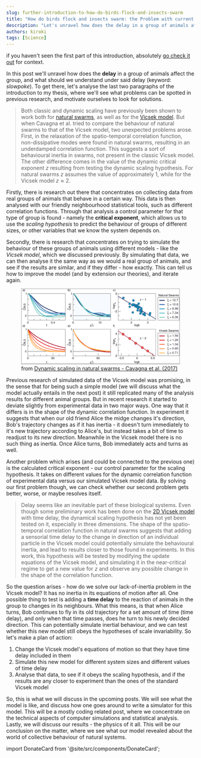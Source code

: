 ```yaml
---
slug: further-introduction-to-how-do-birds-flock-and-insects-swarm
title: "How do birds flock and insects swarm: the Problem with current models"
description: "Let's unravel how does the delay in a group of animals affect the group, and what should we understand under said delay (keyword: slowpoke). We'll see what problems can be spotted in previous research, and motivate ourselves to look for solutions."
authors: kiroki
tags: [Science]
---
```


if you haven't seen the first part of this introduction, absolutely [go check it out](/blog/introduction-to-how-do-birds-flock-and-insects-swarm/) for context.

In this post we'll unravel how does the **delay** in a group of animals affect the group, and what should we understand under said delay (keyword: _slowpoke_). To get there, let's analyse the last two paragraphs of the introduction to my thesis, where we'll see what problems can be spotted in previous research, and motivate ourselves to look for solutions.

<!-- truncate -->

>  Both classic and dynamic scaling have previously been shown to work both for  [natural swarms](https://arxiv.org/pdf/1611.08201.pdf), as well as for the  [Vicsek model](https://iopscience.iop.org/article/10.1088/1478-3975/13/6/065001/meta). But when Cavagna et al. tried to compare the behaviour of natural swarms to that of the Vicsek model, two unexpected problems arose. First, in the relaxation of the spatio-temporal correlation function, non-dissipative modes were found in natural swarms, resulting in an underdamped correlation function. This suggests a sort of behavioural inertia in swarms, not present in the classic Vicsek model. The other difference comes in the value of the dynamic critical exponent $z$ resulting from testing the dynamic scaling hypothesis. For natural swarms $z$ assumes the value of approximately $1$, while for the Vicsek model $z\approx2$.

Firstly, there is research out there that concentrates on collecting data from real groups of animals that behave in a certain way. This data is then analysed with our friendly neighbourhood statistical tools, such as different correlation functions. Through that analysis a control parameter for that type of group is found - namely the **critical exponent**, which allows us to use the _scaling hypothesis_ to predict the behaviour of groups of different sizes, or other variables that we know the system depends on.

Secondly, there is research that concentrates on trying to simulate the behaviour of these groups of animals using different models - like the _Vicsek model_, which we discussed previously. By simulating that data, we can then analyse it the same way as we would a real group of animals, and see if the results are similar, and if they differ - how exactly. This can tell us how to improve the model (and by extension our theories), and iterate again.

<figure class="kg-card kg-image-card kg-card-hascaption"><img src="/content/images/2020/01/anattasi.png" class="kg-image" alt loading="lazy"/><figcaption>from <a href="https://arxiv.org/abs/1611.08201">Dynamic scaling in natural swarms - Cavagna et al. (2017)</a></figcaption></figure>

Previous research of simulated data of the Vicsek model was promising, in the sense that for being such a simple model (we will discuss what the model actually entails in the next post) it still replicated many of the analysis results for different animal groups. But in recent research it started to deviate slightly from experimental data in two major ways. One way that it differs is in the shape of the dynamic correlation function. In experiment it suggests that when our old friend Alice the midge changes it's direction, Bob's trajectory changes as if it has inertia - it doesn't turn immediately to it's new trajectory according to Alice's, but instead takes a bit of time to readjust to its new direction. Meanwhile in the Vicsek model there is no such thing as inertia. Once Alice turns, Bob immediately acts and turns as well.

Another problem which arises (and could be connected to the previous one) is the calculated critical exponent - our control parameter for the scaling hypothesis. It takes on different values for the dynamic correlation function of experimental data versus our simulated Vicsek model data. By solving our first problem though, we can check whether our second problem gets better, worse, or maybe resolves itself.

> Delay seems like an inevitable part of these biological systems. Even though some preliminary work has been done on the [2D Vicsek model](https://journals.aps.org/pre/abstract/10.1103/PhysRevE.100.012607) with time delay, the dynamical scaling hypothesis has not yet been tested on it, especially in three dimensions. The shape of the spatio-temporal correlation function in natural swarms suggests that adding a sensorial time delay to the change in direction of an individual particle in the Vicsek model could potentially simulate the behavioural inertia, and lead to results closer to those found in experiments. In this work, this hypothesis will be tested by modifying the update equations of the Vicsek model, and simulating it in the near-critical regime to get a new value for $z$ and observe any possible change in the shape of the correlation function.

So the question arises - how do we solve our lack-of-inertia problem in the Vicsek model? It has no inertia in its equations of motion after all. One possible thing to test is adding a **time delay** to the reaction of animals in the group to changes in its neighbours. What this means, is that when Alice turns, Bob continues to fly in its old trajectory for a set amount of time (time delay), and only when that time passes, does he turn to his newly decided direction. This can potentially simulate inertial behaviour, and we can test whether this new model still obeys the hypotheses of scale invariability. So let's make a plan of action:

1. Change the Vicsek model's equations of motion so that they have time delay included in them
2. Simulate this new model for different system sizes and different values of time delay
3. Analyse that data, to see if it obeys the scaling hypothesis, and if the results are any closer to experiment than the ones of the standard Vicsek model

So, this is what we will discuss in the upcoming posts. We will see what the model is like, and discuss how one goes around to write a simulator for this model. This will be a mostly coding related post, where we concentrate on the technical aspects of computer simulations and statistical analysis. Lastly, we will discuss our results - the physics of it all. This will be our conclusion on the matter, where we see what our model revealed about the world of collective behaviour of natural systems.

import DonateCard from '@site/src/components/DonateCard';

<DonateCard/>